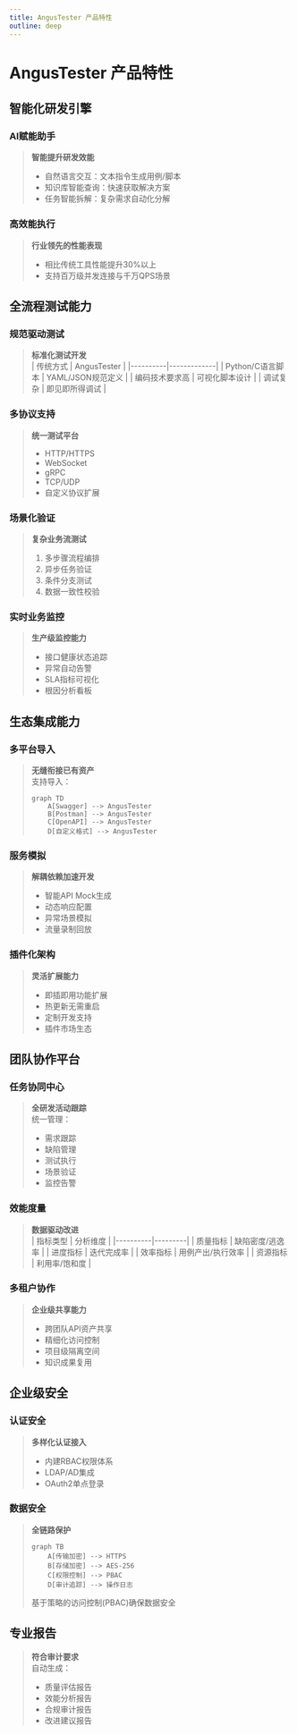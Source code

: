 ```yaml
---
title: AngusTester 产品特性
outline: deep
---
```


# AngusTester 产品特性

## 智能化研发引擎

### AI赋能助手
> **智能提升研发效能**
> - 自然语言交互：文本指令生成用例/脚本
> - 知识库智能查询：快速获取解决方案
> - 任务智能拆解：复杂需求自动化分解

### 高效能执行
> **行业领先的性能表现**  
> - 相比传统工具性能提升30%以上
> - 支持百万级并发连接与千万QPS场景

## 全流程测试能力

### 规范驱动测试
> **标准化测试开发**  
> | 传统方式 | AngusTester |
> |----------|-------------|
> | Python/C语言脚本 | YAML/JSON规范定义 |
> | 编码技术要求高 | 可视化脚本设计 |
> | 调试复杂 | 即见即所得调试 |

### 多协议支持
> **统一测试平台**
> - HTTP/HTTPS
> - WebSocket
> - gRPC
> - TCP/UDP
> - 自定义协议扩展

### 场景化验证
> **复杂业务流测试**
> 1. 多步骤流程编排
> 2. 异步任务验证
> 3. 条件分支测试
> 4. 数据一致性校验

### 实时业务监控
> **生产级监控能力**
> - 接口健康状态追踪
> - 异常自动告警
> - SLA指标可视化
> - 根因分析看板

## 生态集成能力

### 多平台导入
> **无缝衔接已有资产**  
> 支持导入：
> ```mermaid
> graph TD
>     A[Swagger] --> AngusTester
>     B[Postman] --> AngusTester
>     C[OpenAPI] --> AngusTester
>     D[自定义格式] --> AngusTester
> ```

### 服务模拟
> **解耦依赖加速开发**
> - 智能API Mock生成
> - 动态响应配置
> - 异常场景模拟
> - 流量录制回放

### 插件化架构
> **灵活扩展能力**
> - 即插即用功能扩展
> - 热更新无需重启
> - 定制开发支持
> - 插件市场生态

## 团队协作平台

### <el-icon><UserFilled /></el-icon> 任务协同中心
> **全研发活动跟踪**  
> 统一管理：
> - 需求跟踪
> - 缺陷管理
> - 测试执行
> - 场景验证
> - 监控告警

### <el-icon><Histogram /></el-icon> 效能度量
> **数据驱动改进**  
> | 指标类型 | 分析维度 |
> |----------|---------|
> | 质量指标 | 缺陷密度/逃逸率 |
> | 进度指标 | 迭代完成率 |
> | 效率指标 | 用例产出/执行效率 |
> | 资源指标 | 利用率/饱和度 |

### <el-icon><Avatar /></el-icon> 多租户协作
> **企业级共享能力**
> - 跨团队API资产共享
> - 精细化访问控制
> - 项目级隔离空间
> - 知识成果复用

## 企业级安全

### <el-icon><Lock /></el-icon> 认证安全
> **多样化认证接入**
> - 内建RBAC权限体系
> - LDAP/AD集成
> - OAuth2单点登录

### <el-icon><Lock /></el-icon> 数据安全
> **全链路保护**
> ```mermaid
> graph TB
>     A[传输加密] --> HTTPS
>     B[存储加密] --> AES-256
>     C[权限控制] --> PBAC
>     D[审计追踪] --> 操作日志
> ```
> 基于策略的访问控制(PBAC)确保数据安全

## 专业报告
> **符合审计要求**  
> 自动生成：
> - 质量评估报告
> - 效能分析报告
> - 合规审计报告
> - 改进建议报告
